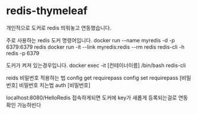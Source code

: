 # redis-thymeleaf

개인적으로 도커로 redis 띄워놓고 연동했습니다.


주로 사용하는 redis 도커 명령어입니다.
docker run --name myredis -d -p 6379:6379 redis
docker run -it --link myredis:redis --rm redis redis-cli -h redis -p 6379


도커가 켜져 있는경우입니다.
docker exec -it [컨테이너이름] /bin/bash
redis-cli

reids 비밀번호 적용하는 법
config get requirepass
config set requirepass [비밀번호]
비밀번호 치는법
auth [비밀번호] 

localhost:8080/HelloRedis
접속하게되면 도커에 key가 새롭게 등록되는걸로 연동 확인 가능하빈다
